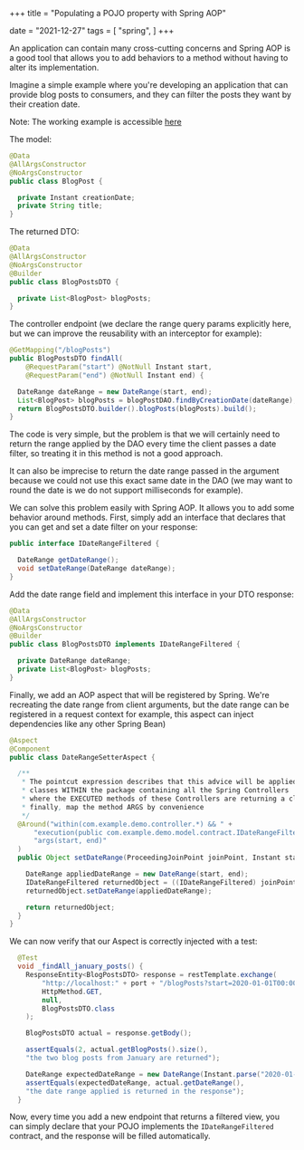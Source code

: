 +++
title = "Populating a POJO property with Spring AOP"

date = "2021-12-27"
tags = [
    "spring",
]
+++


An application can contain many cross-cutting concerns and Spring AOP is a good tool that allows you to add behaviors to a method without having to alter its implementation.

Imagine a simple example where you're developing an application that can provide blog posts to consumers, and they can filter the posts they want by their creation date. 

Note: The working example is accessible [here](https://github.com/Lemick/demo-spring-aop)

The model:
```java
@Data
@AllArgsConstructor
@NoArgsConstructor
public class BlogPost {

  private Instant creationDate;
  private String title;
}
```
The returned DTO:
```java 
@Data
@AllArgsConstructor
@NoArgsConstructor
@Builder
public class BlogPostsDTO {

  private List<BlogPost> blogPosts;
}
``` 
The controller endpoint (we declare the range query params explicitly here, but we can improve the reusability with an interceptor for example):
```java 
@GetMapping("/blogPosts")
public BlogPostsDTO findAll(
    @RequestParam("start") @NotNull Instant start,
    @RequestParam("end") @NotNull Instant end) {

  DateRange dateRange = new DateRange(start, end);
  List<BlogPost> blogPosts = blogPostDAO.findByCreationDate(dateRange);
  return BlogPostsDTO.builder().blogPosts(blogPosts).build();
}
```

The code is very simple, but the problem is that we will certainly need to return the range applied by the DAO every time the client passes a date filter, so treating it in this method is not a good approach.

It can also be imprecise to return the date range passed in the argument because we could not use this exact same date in the DAO (we may want to round the date is we do not support milliseconds for example).

We can solve this problem easily with Spring AOP. It allows you to add some behavior around methods. First, simply add an interface that declares that you can get and set a date filter on your response:
```java 
public interface IDateRangeFiltered {

  DateRange getDateRange();
  void setDateRange(DateRange dateRange);
}
```

Add the date range field and implement this interface in your DTO response:
```java 
@Data
@AllArgsConstructor
@NoArgsConstructor
@Builder
public class BlogPostsDTO implements IDateRangeFiltered {

  private DateRange dateRange;
  private List<BlogPost> blogPosts;
}
``` 

Finally, we add an AOP aspect that will be registered by Spring. We're recreating the date range from client arguments, but the date range can be registered in a request context for example, this aspect can inject dependencies like any other Spring Bean)
```java 
@Aspect
@Component
public class DateRangeSetterAspect {

  /**
   * The pointcut expression describes that this advice will be applied to:
   * classes WITHIN the package containing all the Spring Controllers
   * where the EXECUTED methods of these Controllers are returning a class which implements IDateRangeFiltered
   * finally, map the method ARGS by convenience
   */
  @Around("within(com.example.demo.controller.*) && " +
      "execution(public com.example.demo.model.contract.IDateRangeFiltered+ *(..)) &&" +
      "args(start, end)"
  )
  public Object setDateRange(ProceedingJoinPoint joinPoint, Instant start, Instant end) throws Throwable {

    DateRange appliedDateRange = new DateRange(start, end);
    IDateRangeFiltered returnedObject = ((IDateRangeFiltered) joinPoint.proceed());
    returnedObject.setDateRange(appliedDateRange);

    return returnedObject;
  }
}
``` 

We can now verify that our Aspect is correctly injected with a test:

```java
  @Test
  void _findAll_january_posts() {
    ResponseEntity<BlogPostsDTO> response = restTemplate.exchange(
        "http://localhost:" + port + "/blogPosts?start=2020-01-01T00:00:00Z&end=2020-01-30T23:59:59Z",
        HttpMethod.GET,
        null,
        BlogPostsDTO.class
    );

    BlogPostsDTO actual = response.getBody();

    assertEquals(2, actual.getBlogPosts().size(),
    "the two blog posts from January are returned");

    DateRange expectedDateRange = new DateRange(Instant.parse("2020-01-01T00:00:00Z"), Instant.parse("2020-01-30T23:59:59Z"));
    assertEquals(expectedDateRange, actual.getDateRange(), 
    "the date range applied is returned in the response");
  }
```


Now, every time you add a new endpoint that returns a filtered view, you can simply declare that your POJO implements the ```IDateRangeFiltered``` contract, and the response will be filled automatically.
